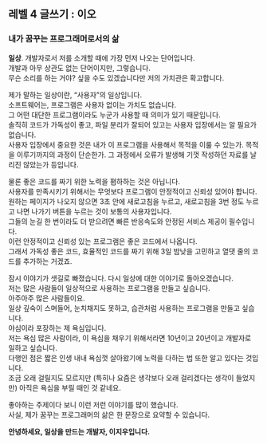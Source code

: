 ## 레벨 4 글쓰기 : 이오
### 내가 꿈꾸는 프로그래머로서의 삶

**일상**. 개발자로서 저를 소개할 때에 가장 먼저 나오는 단어입니다.  
개발과 아무 상관도 없는 단어이지만, 그렇습니다.   
무슨 소리를 하는 거야? 싶을 수도 있겠습니다만 저의 가치관은 확고합니다.  

제가 말하는 일상이란, “사용자”의 일상입니다.  
소프트웨어는, 프로그램은 사용자 없이는 가치도 없습니다.  
그 어떤 대단한 프로그램이라도 누군가 사용할 때 의미가 있기 때문입니다.  
솔직히 코드가 가독성이 좋고, 파일 분리가 잘되어 있고는 사용자 입장에서는 알 필요가 없습니다.  
사용자 입장에서 중요한 것은 내가 이 프로그램을 사용해서 목적을 이룰 수 있는가. 목적을 이루기까지의 과정이 단순한가. 그 과정에서 오류가 발생해 기껏 작성하던 자료를 날리진 않았는가 등입니다.  
  
물론 좋은 코드를 짜기 위한 노력을 폄하하는 것은 아닙니다.  
사용자를 만족시키기 위해서는 무엇보다 프로그램이 안정적이고 신뢰성 있어야 합니다.  
원하는 페이지가 나오지 않으면 3초 안에 새로고침을 누르고, 새로고침을 3번 정도 누르고 나면 나가기 버튼을 누르는 것이 보통의 사용자입니다.  
그들의 눈길 한 번이라도 더 받으려면 빠른 반응속도와 안정된 서비스 제공이 필수입니다.  
이런 안정적이고 신뢰성 있는 프로그램은 좋은 코드에서 나옵니다.  
그래서 가독성 좋은 코드, 효율적인 코드를 짜기 위해 3일 밤낮을 고민하고 열댓 줄의 코드를 추가하는 거겠죠.  

잠시 이야기가 샛길로 빠졌습니다. 다시 일상에 대한 이야기로 돌아오겠습니다.  
저는 많은 사람들이 일상적으로 사용하는 프로그램을 만들고 싶습니다.  
아주아주 많은 사람들이요.  
일상 깊숙이 스며들어, 눈치채지도 못하고, 습관처럼 사용하는 프로그램을 만들고 싶습니다.  
야심이라 포장하는 제 욕심입니다.  
저는 욕심 많은 사람이라, 이 욕심을 채우기 위해서라면 10년이고 20년이고 개발자로 일하고 싶습니다.  
다행인 점은 짧은 인생 내내 욕심껏 살아왔기에 노력을 다하는 법 또한 알고 있다는 것입니다.  
조금 오래 걸릴지도 모르지만 (특히나 요즘은 생각보다 오래 걸리겠다는 생각이 들었지만) 아직은 욕심을 부릴 때인 것 같네요.  

좋아하는 주제이다 보니 이런 저런 이야기를 많이 했습니다.  
사실, 제가 꿈꾸는 프로그래머의 삶은 한 문장으로 요약할 수 있습니다.  

**안녕하세요, 일상을 만드는 개발자, 이지우입니다.**
